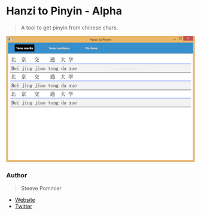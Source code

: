 Hanzi to Pinyin - Alpha
====
> A tool to get pinyin from chinese chars.

![Example](Assets/HanziToPinyinSS.PNG "HanziToPinyinSS screenshoot")

### Author
> Steeve Pommier

* [Website](http://costardrouge.eu)
* [Twitter](https://twitter.com/LeBlousonRouge)